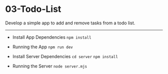 # 03-Todo-List

Develop a simple app to add and remove tasks from a todo list.

---

- Install App Dependencies
`npm install`

- Running the App
`npm run dev`

- Install Server Dependencies
`cd server`
`npm install`

- Running the Server
`node server.mjs`
